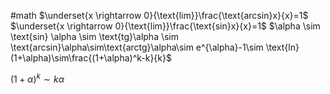 #math 
$\underset{x \rightarrow 0}{\text{lim}}\frac{\text{arcsin}x}{x}=1$
$\underset{x \rightarrow 0}{\text{lim}}\frac{\text{sin}x}{x}=1$
$\alpha \sim \text{sin} \alpha \sim \text{tg}\alpha \sim \text{arcsin}\alpha\sim\text{arctg}\alpha\sim e^{\alpha}-1\sim \text{ln}(1+\alpha)\sim\frac{(1+\alpha)^k-k}{k}$

$(1+\alpha)^k \sim k\alpha$